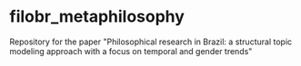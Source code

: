 # filobr_metaphilosophy
Repository for the paper "Philosophical research in Brazil: a structural topic modeling approach with a focus on temporal and gender trends"
